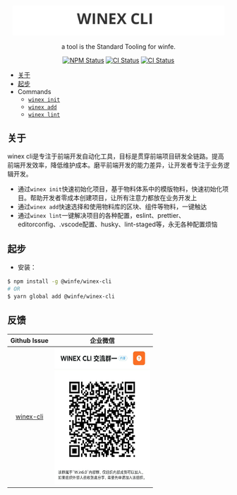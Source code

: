 <p align="center">
  <img alt="winex" src="./logo2.png" width="480">
</p>

<p align="center">
  a tool is the Standard Tooling for winfe.
</p>

<p align="center">
  <a href="https://www.npmjs.com/package/@winfe/winex-cli"><img alt="NPM Status" src="https://img.shields.io/npm/v/@winfe/winex-cli.svg?style=flat"/></a>
  <a href="https://circleci.com/gh/cool-fe/winex-cli/tree/main"><img alt="CI Status" src="https://circleci.com/gh/cool-fe/winex-cli/tree/dev.svg?style=shield"/></a>
  <a href="https://lerna.js.org/"><img alt="CI Status" src="https://img.shields.io/badge/maintained%20with-lerna-cc00ff.svg" /></a>
</p>

- [关于](#关于)
- [起步](#起步)
- Commands
  - [`winex init`](https://github.com/cool-fe/winex-cli/tree/doc/packages/cli-plugin-lint)
  - [`winex add`](https://github.com/cool-fe/winex-cli/tree/doc/packages/cli-plugin-lint)
  - [`winex lint`](https://github.com/cool-fe/winex-cli/tree/doc/packages/cli-plugin-lint)

## 关于

winex cli是专注于前端开发自动化工具，目标是贯穿前端项目研发全链路。提高前端开发效率，降低维护成本。磨平前端开发的能力差异，让开发者专注于业务逻辑开发。

- 通过`winex init`快速初始化项目，基于物料体系中的模版物料，快速初始化项目。帮助开发者零成本创建项目，让所有注意力都放在业务开发上
- 通过`winex add`快速选择和使用物料库的区块、组件等物料，一键触达
- 通过`winex lint`一键解决项目的各种配置，eslint、prettier、editorconfig、.vscode配置、husky、lint-staged等，永无各种配置烦恼


## 起步

- 安装：

```bash
$ npm install -g @winfe/winex-cli
# OR
$ yarn global add @winfe/winex-cli
```


## 反馈

|                               Github Issue                                |                                                        企业微信                                                         |
| :-----------------------------------------------------------------------: | :---------------------------------------------------------------------------------------------------------------------: |
| [winex-cli](https://github.com/cool-fe/winex-cli/issues) | <img src="./dingding.jpg" width="216"  height="310" /> |
